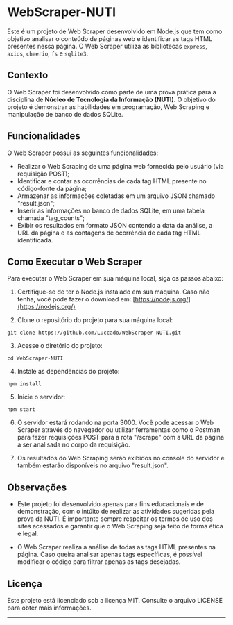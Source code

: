 
# WebScraper-NUTI

Este é um projeto de Web Scraper desenvolvido em Node.js que tem como objetivo analisar o conteúdo de páginas web e identificar as tags HTML presentes nessa página. O Web Scraper utiliza as bibliotecas `express`, `axios`, `cheerio`, `fs` e `sqlite3`.

## Contexto

O Web Scraper foi desenvolvido como parte de uma prova prática para a disciplina de **Núcleo de Tecnologia da Informação (NUTI)**. O objetivo do projeto é demonstrar as habilidades em programação, Web Scraping e manipulação de banco de dados SQLite.

## Funcionalidades

O Web Scraper possui as seguintes funcionalidades:

- Realizar o Web Scraping de uma página web fornecida pelo usuário (via requisição POST);
- Identificar e contar as ocorrências de cada tag HTML presente no código-fonte da página;
- Armazenar as informações coletadas em um arquivo JSON chamado "result.json";
- Inserir as informações no banco de dados SQLite, em uma tabela chamada "tag_counts";
- Exibir os resultados em formato JSON contendo a data da análise, a URL da página e as contagens de ocorrência de cada tag HTML identificada.

## Como Executar o Web Scraper

Para executar o Web Scraper em sua máquina local, siga os passos abaixo:

1. Certifique-se de ter o Node.js instalado em sua máquina. Caso não tenha, você pode fazer o download em: [https://nodejs.org/](https://nodejs.org/)

2. Clone o repositório do projeto para sua máquina local:

```
git clone https://github.com/Luccado/WebScraper-NUTI.git
```

3. Acesse o diretório do projeto:

```
cd WebScraper-NUTI
```

4. Instale as dependências do projeto:

```
npm install
```

5. Inicie o servidor:

```
npm start
```

6. O servidor estará rodando na porta 3000. Você pode acessar o Web Scraper através do navegador ou utilizar ferramentas como o Postman para fazer requisições POST para a rota "/scrape" com a URL da página a ser analisada no corpo da requisição.

7. Os resultados do Web Scraping serão exibidos no console do servidor e também estarão disponíveis no arquivo "result.json".

## Observações

- Este projeto foi desenvolvido apenas para fins educacionais e de demonstração, com o intúito de realizar as atividades sugeridas pela prova da NUTI. É importante sempre respeitar os termos de uso dos sites acessados e garantir que o Web Scraping seja feito de forma ética e legal.

- O Web Scraper realiza a análise de todas as tags HTML presentes na página. Caso queira analisar apenas tags específicas, é possível modificar o código para filtrar apenas as tags desejadas.

## Licença

Este projeto está licenciado sob a licença MIT. Consulte o arquivo LICENSE para obter mais informações.

---
